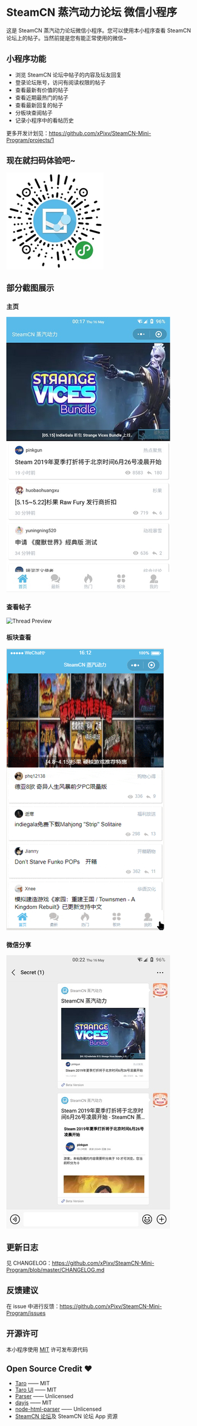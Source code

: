 # SteamCN 蒸汽动力论坛 微信小程序

这是 SteamCN 蒸汽动力论坛微信小程序。您可以使用本小程序查看 SteamCN 论坛上的帖子。当然前提是您有能正常使用的微信~

## 小程序功能

- 浏览 SteamCN 论坛中帖子的内容及坛友回复
- 登录论坛账号，访问有阅读权限的帖子
- 查看最新有价值的帖子
- 查看近期最热门的帖子
- 查看最新回复的帖子
- 分板块查阅帖子
- 记录小程序中的看帖历史

更多开发计划见：https://github.com/xPixv/SteamCN-Mini-Program/projects/1

## 现在就扫码体验吧~

![QRCode](resources/qrcode.jpg)

## 部分截图展示

### 主页

![Home](resources/Home.jpg)

### 查看帖子

![Thread Preview](resources/Thread.gif)

### 板块查看

![Section](resources/Section.gif)

### 微信分享

![Share](resources/Share.jpg)

## 更新日志

见 CHANGELOG：https://github.com/xPixv/SteamCN-Mini-Program/blob/master/CHANGELOG.md

## 反馈建议

在 issue 中进行反馈：https://github.com/xPixv/SteamCN-Mini-Program/issues

## 开源许可

本小程序使用 [MIT](https://github.com/xPixv/SteamCN-Mini-Program/blob/master/LICENSE) 许可发布源代码

## Open Source Credit ❤

- [Taro](https://github.com/NervJS/taro) —— MIT
- [Taro UI](https://github.com/NervJS/taro-ui) —— MIT
- [Parser](https://github.com/jin-yufeng/Parser) —— Unlicensed
- [dayjs](https://github.com/iamkun/dayjs) —— MIT
- [node-html-parser](https://github.com/taoqf/node-html-parser) —— Unlicensed
- [SteamCN 论坛](https://steamcn.com)及 SteamCN 论坛 App 资源
